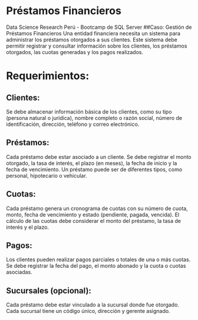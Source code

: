 # Préstamos Financieros
Data Science Research Perú - Bootcamp de SQL Server
##Caso: Gestión de Préstamos Financieros Una entidad financiera necesita un sistema para administrar los préstamos otorgados a sus clientes. Este sistema debe permitir registrar y consultar información sobre los clientes, los préstamos otorgados, las cuotas generadas y los pagos realizados.

# Requerimientos:

## Clientes:

Se debe almacenar información básica de los clientes, como su tipo (persona natural o jurídica), nombre completo o razón social, número de identificación, dirección, teléfono y correo electrónico.

## Préstamos:

Cada préstamo debe estar asociado a un cliente. Se debe registrar el monto otorgado, la tasa de interés, el plazo (en meses), la fecha de inicio y la fecha de vencimiento. Un préstamo puede ser de diferentes tipos, como personal, hipotecario o vehicular.

## Cuotas:

Cada préstamo genera un cronograma de cuotas con su número de cuota, monto, fecha de vencimiento y estado (pendiente, pagada, vencida). El cálculo de las cuotas debe considerar el monto del préstamo, la tasa de interés y el plazo.

## Pagos:

Los clientes pueden realizar pagos parciales o totales de una o más cuotas. Se debe registrar la fecha del pago, el monto abonado y la cuota o cuotas asociadas.

## Sucursales (opcional):

Cada préstamo debe estar vinculado a la sucursal donde fue otorgado. Cada sucursal tiene un código único, dirección y gerente asignado.
